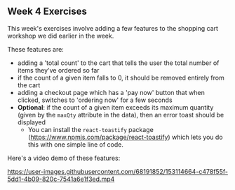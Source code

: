 ## Week 4 Exercises

This week's exercises involve adding a few features to the shopping cart workshop we did earlier in the week. 

These features are:
- adding a 'total count' to the cart that tells the user the total number of items they've ordered so far
- if the count of a given item falls to 0, it should be removed entirely from the cart
- adding a checkout page which has a 'pay now' button that when clicked, switches to 'ordering now' for a few seconds
- **Optional**: if the count of a given item exceeds its maximum quantity (given by the `maxQty` attribute in the data), then an error toast should be displayed
  - You can install the `react-toastify` package (https://www.npmjs.com/package/react-toastify) which lets you do this with one simple line of code. 

Here's a video demo of these features:




https://user-images.githubusercontent.com/68191852/153114664-c478f55f-5dd1-4b09-820c-7541a6e1f3ed.mp4


